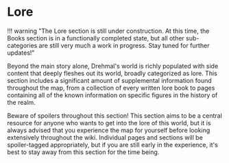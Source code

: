 # Lore

!!! warning "The Lore section is still under construction. At this time, the Books section is in a functionally completed state, but all other sub-categories are still very much a work in progress. Stay tuned for further updates!"

Beyond the main story alone, Drehmal's world is richly populated with side content that deeply fleshes out its world, broadly categorized as lore. This section includes a significant amount of supplemental information found throughout the map, from a collection of every written lore book to pages containing all of the known information on specific figures in the history of the realm.

Beware of spoilers throughout this section! This section aims to be a central resource for anyone who wants to get into the lore of this world, but it is always advised that you experience the map for yourself before looking extensively throughout the wiki. Individual pages and sections will be spoiler-tagged appropriately, but if you are still early in the experience, it's best to stay away from this section for the time being.


